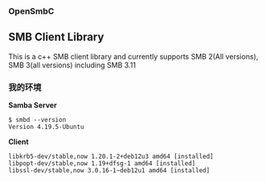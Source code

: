 ### OpenSmbC
SMB Client Library
------------------
This is a c++ SMB client library and currently supports SMB 2(All versions), SMB 3(all versions) including SMB 3.11

### 我的环境

**Samba Server**

```
$ smbd --version
Version 4.19.5-Ubuntu
```

**Client**

```
libkrb5-dev/stable,now 1.20.1-2+deb12u3 amd64 [installed]
libpopt-dev/stable,now 1.19+dfsg-1 amd64 [installed]
libssl-dev/stable,now 3.0.16-1~deb12u1 amd64 [installed]
```